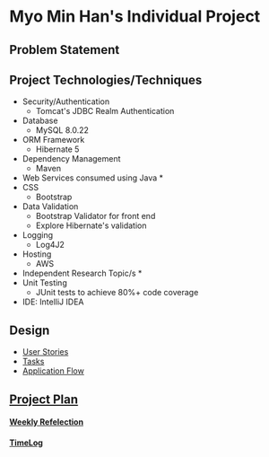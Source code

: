 # Myo Min Han's Individual Project

## Problem Statement

## Project Technologies/Techniques
* Security/Authentication
    * Tomcat's JDBC Realm Authentication
* Database
    * MySQL 8.0.22
* ORM Framework
    * Hibernate 5
* Dependency Management
    * Maven
* Web Services consumed using Java
    * 
* CSS
    * Bootstrap
* Data Validation
    * Bootstrap Validator for front end
    * Explore Hibernate's validation
* Logging
    * Log4J2
* Hosting
    * AWS
* Independent Research Topic/s
    *
* Unit Testing
    * JUnit tests to achieve 80%+ code coverage
* IDE: IntelliJ IDEA

## Design
* [User Stories](Documents/userStories.md)
* [Tasks](Documents/tasks.md)
* [Application Flow](Documents/applicationFlow.md)

## [Project Plan](Documents/projectPlan.md)
#### [Weekly Refelection](Documents/weeklyReflection.md)
#### [TimeLog](Documents/timeLog.md)